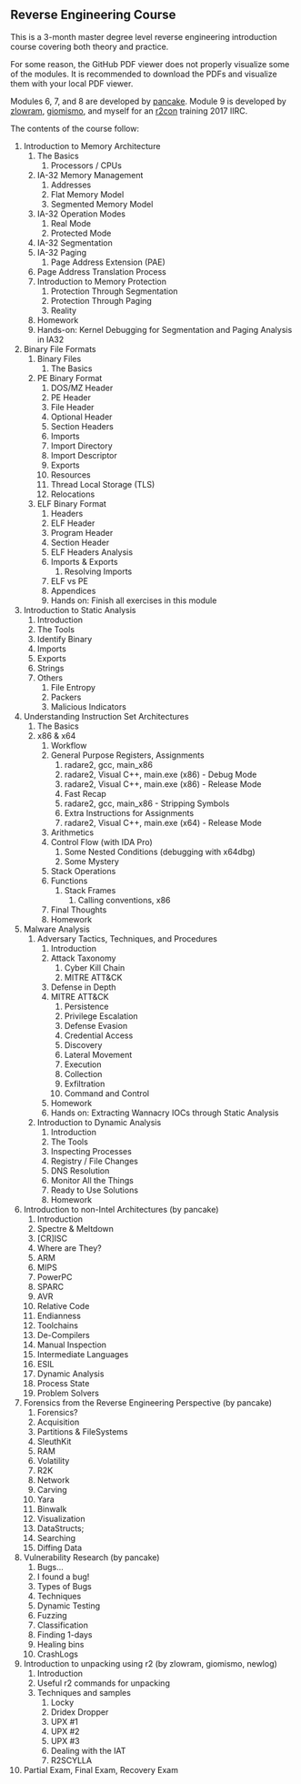 ﻿Reverse Engineering Course
-----

This is a 3-month master degree level reverse engineering introduction course covering both theory and practice. 

For some reason, the GitHub PDF viewer does not properly visualize some of the
modules. It is recommended to download the PDFs and visualize them with your
local PDF viewer.

Modules 6, 7, and 8 are developed by [pancake](https://github.com/radare).
Module 9 is developed by [zlowram](https://github.com/zlowram), [giomismo](https://github.com/giomismo), and myself for an [r2con](https://rada.re/con/) training 2017 IIRC.


The contents of the course follow:  


1. Introduction to Memory Architecture
   1. The Basics
      1. Processors / CPUs
   2. IA-32 Memory Management
      1. Addresses
      2. Flat Memory Model
      3. Segmented Memory Model
   3. IA-32 Operation Modes
      1. Real Mode
      2. Protected Mode
   4. IA-32 Segmentation
   5. IA-32 Paging
      1. Page Address Extension (PAE)
   6. Page Address Translation Process
   7. Introduction to Memory Protection
      1. Protection Through Segmentation
      2. Protection Through Paging
      3. Reality
   8. Homework
   9. Hands-on: Kernel Debugging for Segmentation and Paging Analysis in IA32
2. Binary File Formats
   1. Binary Files
      1. The Basics
   2. PE Binary Format
      1. DOS/MZ Header
      2. PE Header
      3. File Header
      4. Optional Header
      5. Section Headers
      6. Imports
      7. Import Directory
      8. Import Descriptor
      9. Exports
      10. Resources
      11. Thread Local Storage (TLS)
      12. Relocations
   3. ELF Binary Format
      1. Headers
      2. ELF Header
      3. Program Header
      4. Section Header
      5. ELF Headers Analysis
      6. Imports & Exports
         1. Resolving Imports
      7. ELF vs PE
      8. Appendices
      9. Hands on: Finish all exercises in this module
3. Introduction to Static Analysis
   1. Introduction
   2. The Tools
   3. Identify Binary
   4. Imports
   5. Exports
   6. Strings
   7. Others
      1. File Entropy
      2. Packers
      3. Malicious Indicators
4. Understanding Instruction Set Architectures
   1. The Basics
   2. x86 & x64
      1. Workflow
      2. General Purpose Registers, Assignments
         1. radare2, gcc, main_x86
         2. radare2, Visual C++, main.exe (x86) - Debug Mode
         3. radare2, Visual C++, main.exe (x86) - Release Mode
         4. Fast Recap
         5. radare2, gcc, main_x86 - Stripping Symbols
         6. Extra Instructions for Assignments
         7. radare2, Visual C++, main.exe (x64) - Release Mode
      3. Arithmetics
      4. Control Flow (with IDA Pro)
         1. Some Nested Conditions (debugging with x64dbg)
         2. Some Mystery
      5. Stack Operations
      6. Functions
         1. Stack Frames
            1. Calling conventions, x86
      7. Final Thoughts
      8. Homework
5. Malware Analysis
   1. Adversary Tactics, Techniques, and Procedures
      1. Introduction
      2. Attack Taxonomy
         1. Cyber Kill Chain
         2. MITRE ATT&CK
      3. Defense in Depth
      4. MITRE ATT&CK
         1. Persistence
         2. Privilege Escalation
         3. Defense Evasion
         4. Credential Access
         5. Discovery
         6. Lateral Movement
         7. Execution
         8. Collection
         9. Exfiltration
         10. Command and Control
      5. Homework
      6. Hands on: Extracting Wannacry IOCs through Static Analysis
   2. Introduction to Dynamic Analysis
      1. Introduction
      2. The Tools
      3. Inspecting Processes
      4. Registry / File Changes
      5. DNS Resolution
      6. Monitor All the Things
      7. Ready to Use Solutions
      8. Homework
6. Introduction to non-Intel Architectures (by pancake)
   1. Introduction
   2. Spectre & Meltdown
   3. [CR]ISC
   4. Where are They?
   5. ARM
   6. MIPS
   7. PowerPC
   8. SPARC
   9. AVR
   10. Relative Code        
   11. Endianness
   12. Toolchains
   13. De-Compilers
   14. Manual Inspection
   15. Intermediate Languages
   16. ESIL
   17. Dynamic Analysis
   18. Process State
   19. Problem Solvers
7. Forensics from the Reverse Engineering Perspective (by pancake)
   1. Forensics?
   2. Acquisition
   3. Partitions & FileSystems
   4. SleuthKit
   5. RAM
   6. Volatility
   7. R2K
   8. Network
   9. Carving
   10. Yara
   11. Binwalk
   12. Visualization
   13. DataStructs;
   14. Searching
   15. Diffing Data
8. Vulnerability Research (by pancake)
   1. Bugs…
   2. I found a bug!
   3. Types of Bugs
   4. Techniques
   5. Dynamic Testing
   6. Fuzzing
   7. Classification
   8. Finding 1-days
   9. Healing bins
   10. CrashLogs
9. Introduction to unpacking using r2 (by zlowram, giomismo, newlog)
   1. Introduction
   2. Useful r2 commands for unpacking
   3. Techniques and samples
      1. Locky
      2. Dridex Dropper
      3. UPX #1
      4. UPX #2
      5. UPX #3
      6. Dealing with the IAT
      7. R2SCYLLA
10. Partial Exam, Final Exam, Recovery Exam
